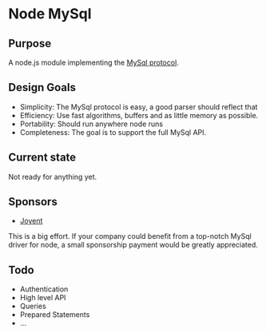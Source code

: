 # Node MySql

## Purpose

A node.js module implementing the
[MySql protocol](http://forge.mysql.com/wiki/MySQL_Internals_ClientServer_Protocol).

## Design Goals

* Simplicity: The MySql protocol is easy, a good parser should reflect that
* Efficiency: Use fast algorithms, buffers and as little memory as possible.
* Portability: Should run anywhere node runs
* Completeness: The goal is to support the full MySql API.

## Current state

Not ready for anything yet.

## Sponsors

* [Joyent](http://www.joyent.com/)

This is a big effort. If your company could benefit from a top-notch MySql driver
for node, a small sponsorship payment would be greatly appreciated.

## Todo

* Authentication
* High level API
* Queries
* Prepared Statements
* ...